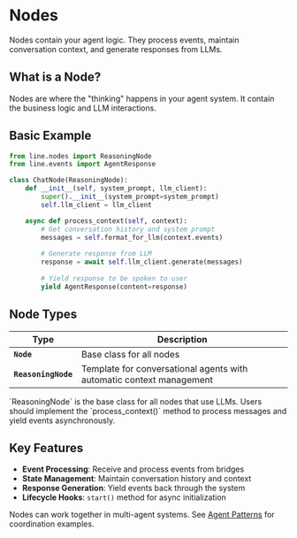 # Nodes

Nodes contain your agent logic. They process events, maintain conversation context, and generate responses from LLMs.

## What is a Node?

Nodes are where the "thinking" happens in your agent system. It contain the business logic and LLM interactions.

## Basic Example

```python
from line.nodes import ReasoningNode
from line.events import AgentResponse

class ChatNode(ReasoningNode):
    def __init__(self, system_prompt, llm_client):
        super().__init__(system_prompt=system_prompt)
        self.llm_client = llm_client

    async def process_context(self, context):
        # Get conversation history and system prompt
        messages = self.format_for_llm(context.events)
        
        # Generate response from LLM
        response = await self.llm_client.generate(messages)
        
        # Yield response to be spoken to user
        yield AgentResponse(content=response)
```

## Node Types

| Type | Description |
|------|-------------|
| **`Node`** | Base class for all nodes |
| **`ReasoningNode`** | Template for conversational agents with automatic context management |

<Tip>
`ReasoningNode` is the base class for all nodes that use LLMs. Users should implement the `process_context()` method to process messages and yield events asynchronously.
</Tip>

## Key Features

- **Event Processing**: Receive and process events from bridges
- **State Management**: Maintain conversation history and context
- **Response Generation**: Yield events back through the system
- **Lifecycle Hooks**: `start()` method for async initialization

Nodes can work together in multi-agent systems. See [Agent Patterns](../agent-patterns/multi-agent-coordination) for coordination examples.